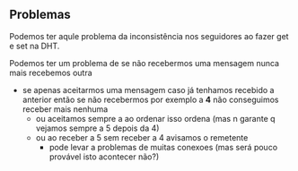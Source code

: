 ## Problemas

Podemos ter aqule problema da inconsistência nos seguidores ao fazer get e set na DHT.

Podemos ter um problema de se não recebermos uma mensagem nunca mais recebemos outra
- se apenas aceitarmos uma mensagem caso já tenhamos recebido a anterior então se não recebermos por exemplo a **4** não conseguimos receber mais nenhuma
    - ou aceitamos sempre a ao ordenar isso ordena (mas n garante q vejamos sempre a 5 depois da 4)
    - ou ao receber a 5 sem receber a 4 avisamos o remetente
        - pode levar a problemas de muitas conexoes (mas será pouco provável isto acontecer não?)
        